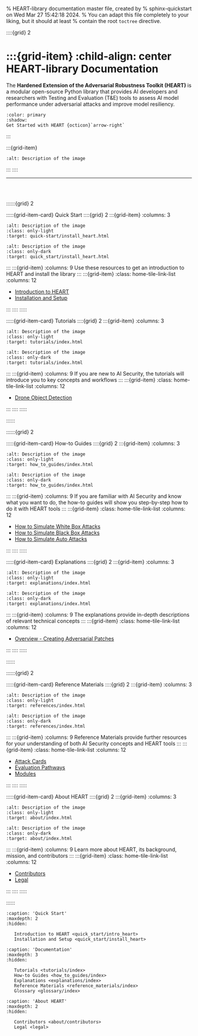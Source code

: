% HEART-library documentation master file, created by
% sphinx-quickstart on Wed Mar 27 15:42:18 2024.
% You can adapt this file completely to your liking, but it should at least
% contain the root `toctree` directive.

::::{grid} 2

:::{grid-item}
:child-align: center
HEART-library Documentation
===========================
The **Hardened Extension of the Adversarial Robustness Toolkit (HEART)** is a modular open-source Python library that provides AI developers and researchers with Testing and Evaluation (T&E) tools to assess AI model performance under adversarial attacks and improve model resiliency.  
```{button-link} quick_start/install_heart.html
:color: primary
:shadow:
Get Started with HEART {octicon}`arrow-right`
```
:::

:::{grid-item}

```{image} _static/theme/SVG/Example-8.svg
:alt: Description of the image
```
:::
::::

<hr style="margin-bottom:60px;">

::::::{grid} 2

:::::{grid-item-card} Quick Start
::::{grid} 2
:::{grid-item}
:columns: 3
```{image} _static/theme/SVG/quick-start.svg
:alt: Description of the image
:class: only-light
:target: quick-start/install_heart.html
```
```{image} _static/theme/SVG/quick-start-dark.svg
:alt: Description of the image
:class: only-dark
:target: quick_start/install_heart.html
```
:::
:::{grid-item}
:columns: 9
Use these resources to get an introduction to HEART and install the library
:::
:::{grid-item}
:class: home-tile-link-list
:columns: 12
- [Introduction to HEART](quick_start/intro_heart.md)
- [Installation and Setup](quick_start/install_heart.md)

<!-- ```{button-link} https://example.com
See all {octicon}`arrow-right`
``` -->
:::
::::
:::::

:::::{grid-item-card} Tutorials
::::{grid} 2
:::{grid-item}
:columns: 3
```{image} _static/theme/SVG/tutorial.svg
:alt: Description of the image
:class: only-light
:target: tutorials/index.html
```
```{image} _static/theme/SVG/tutorial-dark.svg
:alt: Description of the image
:class: only-dark
:target: tutorials/index.html
```
:::
:::{grid-item}
:columns: 9
If you are new to AI Security, the tutorials will introduce you to key concepts and workflows
:::
:::{grid-item}
:class: home-tile-link-list
:columns: 12
- [Drone Object Detection](tutorials/drone_tutorial/index.md)

<!-- ```{button-link} tutorials/index.html
See all {octicon}`arrow-right`
``` -->
:::
::::
:::::

::::::

::::::{grid} 2

:::::{grid-item-card} How-to Guides
::::{grid} 2
:::{grid-item}
:columns: 3
```{image} _static/theme/SVG/How-to.svg
:alt: Description of the image
:class: only-light
:target: how_to_guides/index.html
```
```{image} _static/theme/SVG/How-to-dark.svg
:alt: Description of the image
:class: only-dark
:target: how_to_guides/index.html
```
:::
:::{grid-item}
:columns: 9
If you are familiar with AI Security and know what you want to do, the how-to guides will show you step-by-step how to do it with HEART tools
:::
:::{grid-item}
:class: home-tile-link-list
:columns: 12
- [How to Simulate White Box Attacks](how_to_guides/white_box.md)
- [How to Simulate Black Box Attacks](how_to_guides/black_box.md)
- [How to Simulate Auto Attacks](how_to_guides/auto_attacks.md)

<!-- ```{button-link} how_to_guides/index.html
See all {octicon}`arrow-right`
``` -->
:::
::::
:::::

:::::{grid-item-card} Explanations
::::{grid} 2
:::{grid-item}
:columns: 3
```{image} _static/theme/SVG/explanation.svg
:alt: Description of the image
:class: only-light
:target: explanations/index.html
```
```{image} _static/theme/SVG/explanation-dark.svg
:alt: Description of the image
:class: only-dark
:target: explanations/index.html
```
:::
:::{grid-item}
:columns: 9
The explanations provide in-depth descriptions of relevant technical concepts
:::
:::{grid-item}
:class: home-tile-link-list
:columns: 12
- [Overview - Creating Adversarial Patches](explanations/PatchDocumentation.md)

<!-- ```{button-link} explanations/index.html
See all {octicon}`arrow-right`
``` -->
:::
::::
:::::

::::::

::::::{grid} 2

:::::{grid-item-card} Reference Materials
::::{grid} 2
:::{grid-item}
:columns: 3
```{image} _static/theme/SVG/reference.svg
:alt: Description of the image
:class: only-light
:target: references/index.html
```
```{image} _static/theme/SVG/reference-dark.svg
:alt: Description of the image
:class: only-dark
:target: references/index.html
```
:::
:::{grid-item}
:columns: 9
Reference Materials provide further resources for your understanding of both AI Security concepts and HEART tools
:::
:::{grid-item}
:class: home-tile-link-list
:columns: 12
- [Attack Cards](reference_materials/attack_cards/index.md)
- [Evaluation Pathways](reference_materials/evaluation_pathways.md)
- [Modules](modules/index.md)
<!-- ```{button-link} reference_materials/index.html
See all {octicon}`arrow-right`
``` -->
:::
::::
:::::

:::::{grid-item-card} About HEART
::::{grid} 2
:::{grid-item}
:columns: 3
```{image} _static/theme/SVG/about.svg
:alt: Description of the image
:class: only-light
:target: about/index.html
```
```{image} _static/theme/SVG/about-dark.svg
:alt: Description of the image
:class: only-dark
:target: about/index.html
```
:::
:::{grid-item}
:columns: 9
Learn more about HEART, its background, mission, and contributors
:::
:::{grid-item}
:class: home-tile-link-list
:columns: 12

- [Contributors](about/contributors.md)
- [Legal](legal.md)


:::
::::
:::::


::::::


```{toctree}
:caption: 'Quick Start'
:maxdepth: 2
:hidden:

   Introduction to HEART <quick_start/intro_heart>
   Installation and Setup <quick_start/install_heart>
```

```{toctree}
:caption: 'Documentation'
:maxdepth: 3
:hidden:

   Tutorials <tutorials/index>
   How-to Guides <how_to_guides/index>
   Explanations <explanations/index>
   Reference Materials <reference_materials/index>
   Glossary <glossary/index>
```

```{toctree}
:caption: 'About HEART'
:maxdepth: 2
:hidden:

   Contributors <about/contributors>
   Legal <legal>
```
